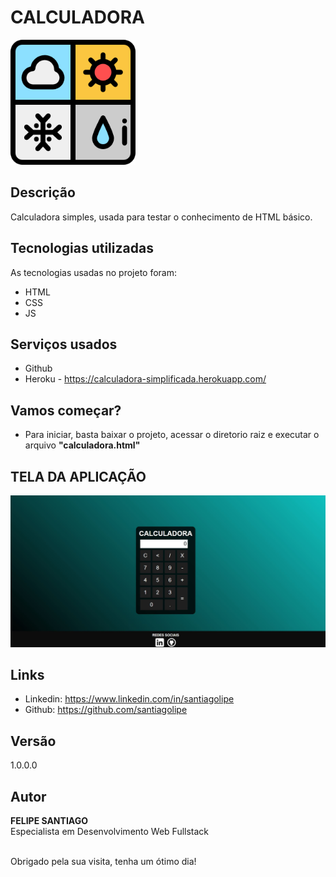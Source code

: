 # <b>CALCULADORA</b>

<img src="https://github.com/santiagolipe/clima/blob/main/img/weather-news.png" style="width:200px;"><br>


## Descrição
<p> Calculadora simples, usada para testar o conhecimento de HTML básico.</p>

## Tecnologias utilizadas 

As tecnologias usadas no projeto foram:

* HTML
* CSS
* JS

## Serviços usados

* Github
* Heroku - <a href target=_blank>https://calculadora-simplificada.herokuapp.com/</a>


## Vamos começar?

* Para iniciar, basta baixar o projeto, acessar o diretorio raiz e executar o arquivo <b>"calculadora.html"</b>

## TELA DA APLICAÇÃO


![inicio](https://github.com/santiagolipe/calculadora/blob/main/src/tela.JPG)


## Links
  - Linkedin: https://www.linkedin.com/in/santiagolipe
  - Github: https://github.com/santiagolipe

  ## Versão

  1.0.0.0


  ## Autor

  **FELIPE SANTIAGO** <br>
  Especialista em Desenvolvimento Web Fullstack <br><br>
  
  Obrigado pela sua visita, tenha um ótimo dia!
